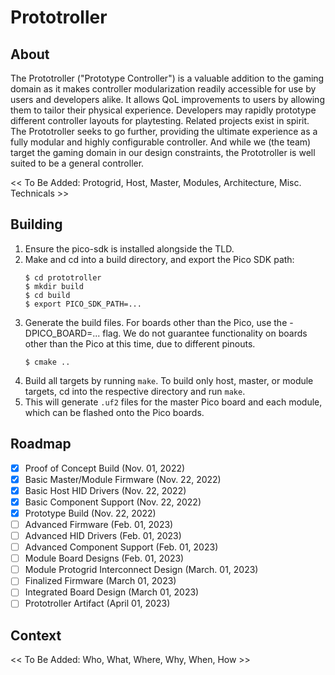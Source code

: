 # Prototroller

## About

The Prototroller ("Prototype Controller") is a valuable addition to the gaming domain
as it makes controller modularization readily accessible for use by users and developers
alike. It allows QoL improvements to users by allowing them to tailor their physical
experience. Developers may rapidly prototype different controller layouts for playtesting.
Related projects exist in spirit. The Prototroller seeks to go further, providing the
ultimate experience as a fully modular and highly configurable controller. And while we
(the team) target the gaming domain in our design constraints, the Prototroller is well
suited to be a general controller.

<< To Be Added: Protogrid, Host, Master, Modules, Architecture, Misc. Technicals >>

## Building
1. Ensure the pico-sdk is installed alongside the TLD.
2. Make and cd into a build directory, and export the Pico SDK path:
    ```
    $ cd prototroller
    $ mkdir build
    $ cd build
    $ export PICO_SDK_PATH=...
    ```
3. Generate the build files. For boards other than the Pico, use the -DPICO_BOARD=... flag. We do not guarantee functionality on boards other than the Pico at this time, due to different pinouts.
    ```
    $ cmake ..
    ```
4. Build all targets by running `make`. To build only host, master, or module targets, cd into the respective directory and run `make`.
5. This will generate `.uf2` files for the master Pico board and each module, which can be flashed onto the Pico boards.

## Roadmap

- [x] Proof of Concept Build (Nov. 01, 2022)
- [x] Basic Master/Module Firmware (Nov. 22, 2022)
- [x] Basic Host HID Drivers (Nov. 22, 2022)
- [x] Basic Component Support (Nov. 22, 2022)
- [x] Prototype Build (Nov. 22, 2022)
- [ ] Advanced Firmware (Feb. 01, 2023)
- [ ] Advanced HID Drivers (Feb. 01, 2023)
- [ ] Advanced Component Support (Feb. 01, 2023)
- [ ] Module Board Designs (Feb. 01, 2023)
- [ ] Module Protogrid Interconnect Design (March. 01, 2023)
- [ ] Finalized Firmware (March 01, 2023)
- [ ] Integrated Board Design (March 01, 2023)
- [ ] Prototroller Artifact (April 01, 2023)

## Context

<< To Be Added: Who, What, Where, Why, When, How >>